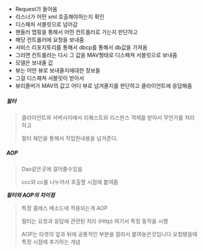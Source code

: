 - Request가 들어옴
- 리스너가 어떤 xml 호출해야하는지 확인
- 디스패처 서블릿으로 넘어감
- 핸들러 맵핑을 통해서 어떤 컨트롤러로 가는지 판단하고 
- 해당 컨트롤러에 요청을 보내줌
- 서비스 리포지토리를 통해서 dbcp를 통해서 db값을 가져옴
- 그러면 컨트롤러는 다시 그 값을 MAV형태로 디스패쳐 서블릿으로 보내줌
- 모델은 보내줄 값
- 뷰는 어떤 뷰로 보내줄지에대한 정보들
- 그걸 디스패쳐 서블릿이 받아서
- 뷰리졸버가 MAV의 값고 어디 뷰로 넘겨줄지를 판단하고 클라이언트에 응답해줌







##### 필터

> 클라이언트와 서버사이에서 리퀘스트와 리스판스 객체를 받아서 무언가를 처리하고
>
> 필터 체인을 통해서 작업한내용을 넘겨준다.



##### AOP

> Dao같은곳에 걸어줄수있음
>
> ccc와 cc를 나누어서 호출할 시점에 붙여줌



***필터와 AOP의 차이점***

> 특정 클래스 메소드에 적용되는게 AOP
>
> 필터는 요청과 응답에 관련된 처리 (Http) 여기서 특정 동작을 시행
>
> AOP는 타겟의 앞과 뒤에 공통적인 부분을 잘라서 붙여놓은것입니다 요청됐을때 특정 시점에 추가하는 개념


